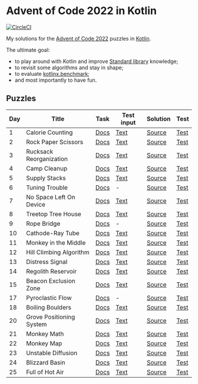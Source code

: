 # Advent of Code 2022 in Kotlin

[![CircleCI](https://dl.circleci.com/status-badge/img/gh/lakiboy/advent-of-code-2022-kotlin.svg?style=svg&circle-token=0104223da0789fd7cbd9f2a2d030f91c76845550)](https://dl.circleci.com/status-badge/redirect/gh/lakiboy/advent-of-code-2022-kotlin/tree/main)

My solutions for the [Advent of Code 2022](https://adventofcode.com/2022) puzzles in [Kotlin](https://kotlinlang.org).

The ultimate goal:

- to play around with Kotlin and improve [Standard library](https://kotlinlang.org/api/latest/jvm/stdlib/) knowledge;
- to revisit some algorithms and stay in shape;
- to evaluate [kotlinx.benchmark](https://github.com/Kotlin/kotlinx-benchmark);
- and most importantly to have fun.

## Puzzles

| Day | Title                    | Task                                         | Test input                                   | Solution                                               | Test                                                     |
|-----|--------------------------|----------------------------------------------|----------------------------------------------|--------------------------------------------------------|----------------------------------------------------------|
| 1   | Calorie Counting         | [Docs](https://adventofcode.com/2022/day/1)  | [Text](src/main/resources/day01_example.txt) | [Source](src/main/kotlin/io/dmitrijs/aoc2022/Day01.kt) | [Test](src/test/kotlin/io/dmitrijs/aoc2022/Day01Test.kt) |
| 2   | Rock Paper Scissors      | [Docs](https://adventofcode.com/2022/day/2)  | [Text](src/main/resources/day02_example.txt) | [Source](src/main/kotlin/io/dmitrijs/aoc2022/Day02.kt) | [Test](src/test/kotlin/io/dmitrijs/aoc2022/Day02Test.kt) |
| 3   | Rucksack Reorganization  | [Docs](https://adventofcode.com/2022/day/3)  | [Text](src/main/resources/day03_example.txt) | [Source](src/main/kotlin/io/dmitrijs/aoc2022/Day03.kt) | [Test](src/test/kotlin/io/dmitrijs/aoc2022/Day03Test.kt) |
| 4   | Camp Cleanup             | [Docs](https://adventofcode.com/2022/day/4)  | [Text](src/main/resources/day04_example.txt) | [Source](src/main/kotlin/io/dmitrijs/aoc2022/Day04.kt) | [Test](src/test/kotlin/io/dmitrijs/aoc2022/Day04Test.kt) |
| 5   | Supply Stacks            | [Docs](https://adventofcode.com/2022/day/5)  | [Text](src/main/resources/day05_example.txt) | [Source](src/main/kotlin/io/dmitrijs/aoc2022/Day05.kt) | [Test](src/test/kotlin/io/dmitrijs/aoc2022/Day05Test.kt) |
| 6   | Tuning Trouble           | [Docs](https://adventofcode.com/2022/day/6)  | -                                            | [Source](src/main/kotlin/io/dmitrijs/aoc2022/Day06.kt) | [Test](src/test/kotlin/io/dmitrijs/aoc2022/Day06Test.kt) |
| 7   | No Space Left On Device  | [Docs](https://adventofcode.com/2022/day/7)  | [Text](src/main/resources/day07_example.txt) | [Source](src/main/kotlin/io/dmitrijs/aoc2022/Day07.kt) | [Test](src/test/kotlin/io/dmitrijs/aoc2022/Day07Test.kt) |
| 8   | Treetop Tree House       | [Docs](https://adventofcode.com/2022/day/8)  | [Text](src/main/resources/day08_example.txt) | [Source](src/main/kotlin/io/dmitrijs/aoc2022/Day08.kt) | [Test](src/test/kotlin/io/dmitrijs/aoc2022/Day08Test.kt) |
| 9   | Rope Bridge              | [Docs](https://adventofcode.com/2022/day/9)  | -                                            | [Source](src/main/kotlin/io/dmitrijs/aoc2022/Day09.kt) | [Test](src/test/kotlin/io/dmitrijs/aoc2022/Day09Test.kt) |
| 10  | Cathode-Ray Tube         | [Docs](https://adventofcode.com/2022/day/10) | [Text](src/main/resources/day10_example.txt) | [Source](src/main/kotlin/io/dmitrijs/aoc2022/Day10.kt) | [Test](src/test/kotlin/io/dmitrijs/aoc2022/Day10Test.kt) |
| 11  | Monkey in the Middle     | [Docs](https://adventofcode.com/2022/day/11) | [Text](src/main/resources/day11_example.txt) | [Source](src/main/kotlin/io/dmitrijs/aoc2022/Day11.kt) | [Test](src/test/kotlin/io/dmitrijs/aoc2022/Day11Test.kt) |
| 12  | Hill Climbing Algorithm  | [Docs](https://adventofcode.com/2022/day/12) | [Text](src/main/resources/day12_example.txt) | [Source](src/main/kotlin/io/dmitrijs/aoc2022/Day12.kt) | [Test](src/test/kotlin/io/dmitrijs/aoc2022/Day12Test.kt) |
| 13  | Distress Signal          | [Docs](https://adventofcode.com/2022/day/13) | [Text](src/main/resources/day13_example.txt) | [Source](src/main/kotlin/io/dmitrijs/aoc2022/Day13.kt) | [Test](src/test/kotlin/io/dmitrijs/aoc2022/Day13Test.kt) |
| 14  | Regolith Reservoir       | [Docs](https://adventofcode.com/2022/day/14) | [Text](src/main/resources/day14_example.txt) | [Source](src/main/kotlin/io/dmitrijs/aoc2022/Day14.kt) | [Test](src/test/kotlin/io/dmitrijs/aoc2022/Day14Test.kt) |
| 15  | Beacon Exclusion Zone    | [Docs](https://adventofcode.com/2022/day/15) | [Text](src/main/resources/day15_example.txt) | [Source](src/main/kotlin/io/dmitrijs/aoc2022/Day15.kt) | [Test](src/test/kotlin/io/dmitrijs/aoc2022/Day15Test.kt) |
| 17  | Pyroclastic Flow         | [Docs](https://adventofcode.com/2022/day/17) | -                                            | [Source](src/main/kotlin/io/dmitrijs/aoc2022/Day17.kt) | [Test](src/test/kotlin/io/dmitrijs/aoc2022/Day17Test.kt) |
| 18  | Boiling Boulders         | [Docs](https://adventofcode.com/2022/day/18) | [Text](src/main/resources/day18_example.txt) | [Source](src/main/kotlin/io/dmitrijs/aoc2022/Day18.kt) | [Test](src/test/kotlin/io/dmitrijs/aoc2022/Day18Test.kt) |
| 20  | Grove Positioning System | [Docs](https://adventofcode.com/2022/day/20) | [Text](src/main/resources/day20_example.txt) | [Source](src/main/kotlin/io/dmitrijs/aoc2022/Day20.kt) | [Test](src/test/kotlin/io/dmitrijs/aoc2022/Day20Test.kt) |
| 21  | Monkey Math              | [Docs](https://adventofcode.com/2022/day/21) | [Text](src/main/resources/day21_example.txt) | [Source](src/main/kotlin/io/dmitrijs/aoc2022/Day21.kt) | [Test](src/test/kotlin/io/dmitrijs/aoc2022/Day21Test.kt) |
| 22  | Monkey Map               | [Docs](https://adventofcode.com/2022/day/22) | [Text](src/main/resources/day22_example.txt) | [Source](src/main/kotlin/io/dmitrijs/aoc2022/Day22.kt) | [Test](src/test/kotlin/io/dmitrijs/aoc2022/Day22Test.kt) |
| 23  | Unstable Diffusion       | [Docs](https://adventofcode.com/2022/day/23) | [Text](src/main/resources/day23_example.txt) | [Source](src/main/kotlin/io/dmitrijs/aoc2022/Day23.kt) | [Test](src/test/kotlin/io/dmitrijs/aoc2022/Day23Test.kt) |
| 24  | Blizzard Basin           | [Docs](https://adventofcode.com/2022/day/24) | [Text](src/main/resources/day24_example.txt) | [Source](src/main/kotlin/io/dmitrijs/aoc2022/Day24.kt) | [Test](src/test/kotlin/io/dmitrijs/aoc2022/Day24Test.kt) |
| 25  | Full of Hot Air          | [Docs](https://adventofcode.com/2022/day/25) | [Text](src/main/resources/day25_example.txt) | [Source](src/main/kotlin/io/dmitrijs/aoc2022/Day25.kt) | [Test](src/test/kotlin/io/dmitrijs/aoc2022/Day25Test.kt) |

